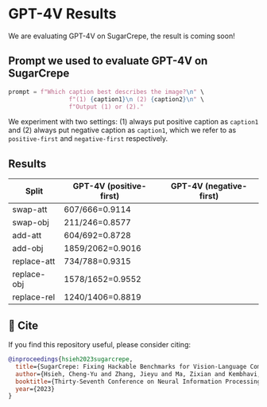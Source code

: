 # GPT-4V Results

We are evaluating GPT-4V on SugarCrepe, the result is coming soon!

## Prompt we used to evaluate GPT-4V on SugarCrepe

```python
prompt = f"Which caption best describes the image?\n" \
                 f"(1) {caption1}\n (2) {caption2}\n" \
                 f"Output (1) or (2)."
```

We experiment with two settings: (1) always put positive caption as `caption1` and (2) always put negative caption as `caption1`, which we refer to as `positive-first` and `negative-first` respectively.

## Results

| Split     | GPT-4V (positive-first) | GPT-4V (negative-first) |
|---------|----------|----------|
| swap-att  | 607/666=0.9114 | |
| swap-obj | 211/246=0.8577 | |
| add-att | 604/692=0.8728 | |
| add-obj | 1859/2062=0.9016 | |
| replace-att | 734/788=0.9315 | |
| replace-obj | 1578/1652=0.9552 | |
| replace-rel | 1240/1406=0.8819 | |

## :paperclip: Cite
If you find this repository useful, please consider citing:
```bibtex
@inproceedings{hsieh2023sugarcrepe,
  title={SugarCrepe: Fixing Hackable Benchmarks for Vision-Language Compositionality},
  author={Hsieh, Cheng-Yu and Zhang, Jieyu and Ma, Zixian and Kembhavi, Aniruddha and Krishna, Ranjay},
  booktitle={Thirty-Seventh Conference on Neural Information Processing Systems Datasets and Benchmarks Track},
  year={2023}
}
```
